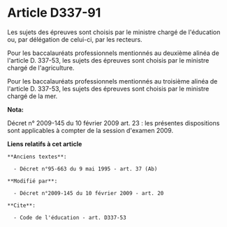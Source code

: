 # Article D337-91

Les sujets des épreuves sont choisis par le ministre chargé de l'éducation ou, par délégation de celui-ci, par les recteurs. 

Pour les baccalauréats professionnels mentionnés au deuxième alinéa de l'article D. 337-53, les sujets des épreuves sont
choisis par le ministre chargé de l'agriculture. 

Pour les baccalauréats professionnels mentionnés au troisième alinéa de l'article D. 337-53, les sujets des épreuves sont
choisis par le ministre chargé de la mer.

**Nota:**

Décret n° 2009-145 du 10 février 2009 art. 23 : les présentes dispositions sont applicables à compter de la session d'examen
2009.

**Liens relatifs à cet article**

	**Anciens textes**:

	  - Décret n°95-663 du 9 mai 1995 - art. 37 (Ab)

	**Modifié par**:

	  - Décret n°2009-145 du 10 février 2009 - art. 20

	**Cite**:

	  - Code de l'éducation - art. D337-53

